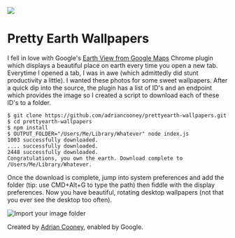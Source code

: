 ![](http://i.imgur.com/JVn5qPW.jpg)

# Pretty Earth Wallpapers
I fell in love with Google's [Earth View from Google Maps](https://chrome.google.com/webstore/detail/earth-view-from-google-ma/bhloflhklmhfpedakmangadcdofhnnoh) Chrome plugin which displays a beautiful place on earth every time you open a new tab. Everytime I opened a tab, I was in awe (which admittedly did stunt productivity a little). I wanted these photos for some sweet wallpapers. After a quick dip into the source, the plugin has a list of ID's and an endpoint which provides the image so I created a script to download each of these ID's to a folder.

	$ git clone https://github.com/adriancooney/prettyearth-wallpapers.git
	$ cd prettyearth-wallpapers
	$ npm install
	$ OUTPUT_FOLDER="/Users/Me/Library/Whatever" node index.js
	1003 successfully downloaded.
	.... successfully downloaded.
	2448 successfully downloaded.
	Congratulations, you own the earth. Download complete to /Users/Me/Library/Whatever.

Once the download is complete, jump into system preferences and add the folder (tip: use CMD+Alt+G to type the path) then fiddle with the display preferences. Now you have beautiful, rotating desktop wallpapers (not that you ever see the desktop too often).

![Import your image folder](http://i.imgur.com/DjVbqFC.png)

Created by [Adrian Cooney](http://twitter.com/adrian_cooney), enabled by Google.

